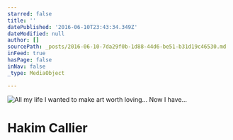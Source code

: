 ```yaml
---
starred: false
title: ''
datePublished: '2016-06-10T23:43:34.349Z'
dateModified: null
author: []
sourcePath: _posts/2016-06-10-7da29f0b-1d88-44d6-be51-b31d19c46530.md
inFeed: true
hasPage: false
inNav: false
_type: MediaObject

---
```

![All my life I wanted to make art worth loving... Now I have...](https://the-grid-user-content.s3-us-west-2.amazonaws.com/47c03de5-0e28-47b9-ba9e-9b2b3950eb6c.jpg)

# Hakim Callier